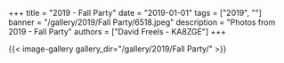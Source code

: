 +++
title = "2019 - Fall Party"
date = "2019-01-01"
tags = ["2019", ""]
banner = "/gallery/2019/Fall Party/6518.jpeg"
description = "Photos from 2019 - Fall Party"
authors = ["David Freels - KA8ZGE"]
+++

{{< image-gallery gallery_dir="/gallery/2019/Fall Party/" >}}
